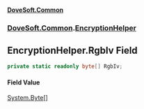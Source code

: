 #### [DoveSoft.Common](./index.md 'index')
### [DoveSoft.Common](./DoveSoft-Common.md 'DoveSoft.Common').[EncryptionHelper](./DoveSoft-Common-EncryptionHelper.md 'DoveSoft.Common.EncryptionHelper')
## EncryptionHelper.RgbIv Field
  
```csharp
private static readonly byte[] RgbIv;
```
#### Field Value
[System.Byte](https://docs.microsoft.com/en-us/dotnet/api/System.Byte 'System.Byte')[[]](https://docs.microsoft.com/en-us/dotnet/api/System.Array 'System.Array')  
